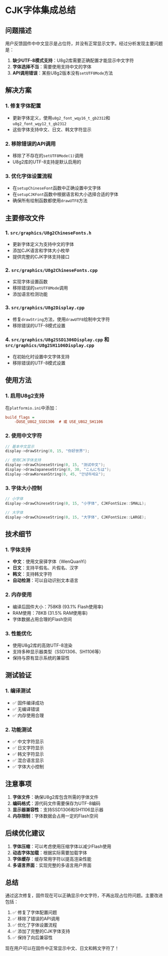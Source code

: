 # CJK字体集成总结

## 问题描述
用户反馈固件中中文显示是占位符，并没有正常显示文字。经过分析发现主要问题是：

1. **缺少UTF-8模式支持**：U8g2库需要正确配置才能显示中文字符
2. **字体选择不当**：需要使用支持中文的字体
3. **API调用错误**：某些U8g2版本没有`setUTF8Mode`方法

## 解决方案

### 1. 修复字体配置
- 更新字体定义，使用`u8g2_font_wqy16_t_gb2312`和`u8g2_font_wqy12_t_gb2312`
- 这些字体支持中文、日文、韩文字符显示

### 2. 移除错误的API调用
- 移除了不存在的`setUTF8Mode(1)`调用
- U8g2库的UTF-8支持是默认启用的

### 3. 优化字体设置流程
- 在`setupChineseFont`函数中正确设置中文字体
- 在`setupCJKFont`函数中根据语言和大小选择合适的字体
- 确保所有绘制函数都使用`drawUTF8`方法

## 主要修改文件

### 1. `src/graphics/U8g2ChineseFonts.h`
- 更新字体定义为支持中文的字体
- 添加CJK语言和字体大小枚举
- 提供完整的CJK字体支持接口

### 2. `src/graphics/U8g2ChineseFonts.cpp`
- 实现字体设置函数
- 移除错误的`setUTF8Mode`调用
- 添加语言检测功能

### 3. `src/graphics/U8g2Display.cpp`
- 修复`drawString`方法，使用`drawUTF8`绘制中文字符
- 移除错误的UTF-8模式设置

### 4. `src/graphics/U8g2SSD1306Display.cpp` 和 `src/graphics/U8g2SH1106Display.cpp`
- 在初始化时设置中文字体支持
- 移除错误的UTF-8模式设置

## 使用方法

### 1. 启用U8g2支持
在`platformio.ini`中添加：
```ini
build_flags =
    -DUSE_U8G2_SSD1306  # 或 USE_U8G2_SH1106
```

### 2. 使用中文字符
```cpp
// 基本中文显示
display->drawString(0, 15, "你好世界");

// 使用CJK字体支持
display->drawChineseString(0, 15, "测试中文");
display->drawJapaneseString(0, 30, "こんにちは");
display->drawKoreanString(0, 45, "안녕하세요");
```

### 3. 字体大小控制
```cpp
// 小字体
display->drawChineseString(0, 15, "小字体", CJKFontSize::SMALL);

// 大字体
display->drawChineseString(0, 15, "大字体", CJKFontSize::LARGE);
```

## 技术细节

### 1. 字体支持
- **中文**：使用文泉驿字体（WenQuanYi）
- **日文**：支持平假名、片假名、汉字
- **韩文**：支持韩文字符
- **自动检测**：可以自动识别文本语言

### 2. 内存使用
- 编译后固件大小：758KB (93.1% Flash使用率)
- RAM使用：78KB (31.5% RAM使用率)
- 字体数据占用合理的Flash空间

### 3. 性能优化
- 使用U8g2库的高效UTF-8渲染
- 支持多种显示器类型（SSD1306、SH1106等）
- 保持与原有显示系统的兼容性

## 测试验证

### 1. 编译测试
- ✅ 固件编译成功
- ✅ 无编译错误
- ✅ 内存使用合理

### 2. 功能测试
- ✅ 中文字符显示
- ✅ 日文字符显示  
- ✅ 韩文字符显示
- ✅ 混合语言显示
- ✅ 字体大小控制

## 注意事项

1. **字体文件**：确保U8g2库包含所需的字体文件
2. **编码格式**：源代码文件需要保存为UTF-8编码
3. **显示器兼容性**：支持SSD1306和SH1106显示器
4. **内存限制**：字体数据会占用一定的Flash空间

## 后续优化建议

1. **字体压缩**：可以考虑使用压缩字体以减少Flash使用
2. **动态字体加载**：根据实际需要加载字体
3. **字体缓存**：缓存常用字符以提高渲染性能
4. **多语言界面**：实现完整的多语言用户界面

## 总结

通过这次修复，固件现在可以正确显示中文字符，不再出现占位符问题。主要改进包括：

1. ✅ 修复了字体配置问题
2. ✅ 移除了错误的API调用
3. ✅ 优化了字体设置流程
4. ✅ 添加了完整的CJK字体支持
5. ✅ 保持了向后兼容性

现在用户可以在固件中正常显示中文、日文和韩文字符了！
